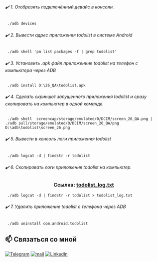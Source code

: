 ###### :heavy_check_mark: 1. Отобразить подключённый девайс в консоли. 
     ./adb devices
###### :heavy_check_mark:  2. Вывести адрес приложения todolist в системе Android
     ./adb shell 'pm list packages -f | grep todolist'
###### :heavy_check_mark: 3. Установить .apk файл приложениия todolist на телефон с компьютера через  ADB 
     ./adb install D:\26_QA\todolist.apk
 ###### :heavy_check_mark: 4. Сделать скриншот запущенного приложения todolist и сразу скопировать на компьютер в одной команде.
     ./adb shell  screencap/storage/emulated/0/DCIM/screen_26_QA.png | ./adb pull/storage/emulated/0/DCIM/screen_26_QA/png D:\adb\todolist\screen_26.png
 ###### :heavy_check_mark: 5. Вывести в консоль логи приложения todolist
     ./adb logcat -d | findstr -r todolist
 ###### :heavy_check_mark: 6. Скопировать логи приложения todolist на компьютер. 
### <center> Ссылка: [todolist_log.txt](https://github.com/P-e-t-e-r-Parker/ADB/blob/main/todolist_log.txt)
     ./adb logcat -d | findstr -r todolist > todolist_log.txt
 ###### :heavy_check_mark: 7. Удалить приложение todolist с телефона через ADB
     ./adb uninstall com.android.todolist






## 📫 Связаться со мной
[![Telegram](https://img.shields.io/static/v1?style=for-the-badge&logo=telegram&message=telegram&label=&color=4165a3&labelColor=000000)](https://t.me/petrshelkunov)
[![mail](https://img.shields.io/static/v1?style=for-the-badge&logo=gmail&message=mail&label=&color=e8203b&labelColor=000000)](mailto:petia.shelkunov@yandex.ru)
[![LinkedIn](https://img.shields.io/static/v1?style=for-the-badge&logo=linkedin&message=LinkedIn&label=&color=3947c4&labelColor=000000)](https://linkedin.com/in/petr-shhelkunov)
